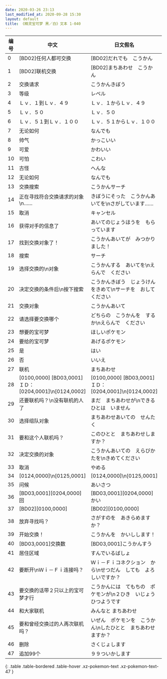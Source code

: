 ```yaml
---
date: 2020-03-26 23:13
last_modified_at: 2020-09-28 15:30
layout: default
title: 《精灵宝可梦 黑／白》文本 1-040
---
```

| 编号 | 中文 | 日文假名 | 日文汉字 |
| ---- | ---- | ---- | --- |
| 0 | [BD02]任何人都可交换 | [BD02]だれでも　こうかん | [BD02]だれでも交換 |
| 1 | [BD02]联机交换 | [BD02]まちあわせ　こうかん | [BD02]待ち合わせ交換 |
| 2 | 交换请求 | こうかんきぼう | 交換希望 |
| 3 | 等级 | レベル | レベル |
| 4 | Ｌｖ．１到Ｌｖ．４９ | Ｌｖ．１からＬｖ．４９ | Ｌｖ．１からＬｖ．４９ |
| 5 | Ｌｖ．５０ | Ｌｖ．５０ | Ｌｖ．５０ |
| 6 | Ｌｖ．５１到Ｌｖ．１００ | Ｌｖ．５１からＬｖ．１００ | Ｌｖ．５１からＬｖ．１００ |
| 7 | 无论如何 | なんでも | なんでも |
| 8 | 帅气 | かっこいい | かっこいい |
| 9 | 可爱 | かわいい | かわいい |
| 10 | 可怕 | こわい | こわい |
| 11 | 古怪 | へんな | へんな |
| 12 | 无论如何 | なんでも | なんでも |
| 13 | 交换搜索 | こうかんサーチ | 交換サーチ |
| 14 | 正在寻找符合交换请求的对象\n…… | きぼうにそった　こうかんあいてを\nさがしています…… | 希望に沿った　交換相手を\n探しています…… |
| 15 | 取消 | キャンセル | キャンセル |
| 16 | 获得对手的信息了 | あいてのじょうほうを　もらっています | 相手の情報を　もらっています |
| 17 | 找到交换对象了！ | こうかんあいてが　みつかりました！ | 交換相手が　みつかりました！ |
| 18 | 搜索 | サーチ | サーチ |
| 19 | 选择交换的\n对象 | こうかんする　あいてを\nえらんで　ください | 交換する　相手を\n選んでください |
| 20 | 决定交换的条件后\n按下搜索 | こうかんきぼう　じょうけんをきめて\nサーチを　おしてください | 交換希望条件を　決めて\nサーチを　押してください |
| 21 | 交换对象 | こうかんあいて | 交換相手 |
| 22 | 请选择要交换哪个 | どちらの　こうかんを　するか\nえらんで　ください | どちらの　交換を　するか\n選んでください |
| 23 | 想要的宝可梦 | ほしいポケモン | ほしいポケモン |
| 24 | 要给的宝可梦 | あげるポケモン | あげるポケモン |
| 25 | 是 | はい | はい |
| 26 | 否 | いいえ | いいえ |
| 27 | 联机 | まちあわせ | 待ち合わせ |
| 28 | [0100,0000] [BD03,0001]ＩＤ：[0204,0001]\n[0124,0002] | [0100,0000] [BD03,0001]ＩＤ：[0204,0001]\n[0124,0002] | [0100,0000] [BD03,0001]ＩＤ：[0204,0001]\n[0124,0002] |
| 29 | 还要联机吗？\n没有联机的人了 | まだ　まちあわせが\nできる　ひとは　いません | まだ　待ち合わせが\nできる　人は　いません |
| 30 | 选择组队对象 | まちあわせあいての　せんたく | 待ち合わせ相手の　選択 |
| 31 | 要和这个人联机吗？ | このひとと　まちあわせしますか？ | この人と　待ち合わせしますか？ |
| 32 | 决定交换的对象 | こうかんあいての　えらびかたを\nきめてください | 交換相手の　選び方を\n決めてください |
| 33 | 取消 | やめる | やめる |
| 34 | [0124,0000]\n[0125,0001] | [0124,0000]\n[0125,0001] | [0124,0000]\n[0125,0001] |
| 35 | 问候 | あいさつ | あいさつ |
| 36 | [BD03,0001][0204,0000]回 | [BD03,0001][0204,0000]かい | [BD03,0001][0204,0000]回 |
| 37 | [BD02][0100,0000] | [BD02][0100,0000] | [BD02][0100,0000] |
| 38 | 放弃寻找吗？ | さがすのを　あきらめますか？ | 探すのを　あきらめますか？ |
| 39 | 开始交换！ | こうかんを　かいしします！ | 交換を　開始します！ |
| 40 | [BD03,0001]交换数 | [BD03,0001]こうかんすう | [BD03,0001]交換数 |
| 41 | 居住区域 | すんでいるばしょ | 住んでいる場所 |
| 42 | 要断开\nＷｉ－Ｆｉ连接吗？ | Ｗｉ－Ｆｉコネクション　から\nせつだん　しても　よろしいですか？ | Ｗｉ－Ｆｉコネクション　から\n切断しても　よろしいですか？ |
| 43 | 要交换的话带２只以上的宝可梦才行 | こうかんには　てもちの　ポケモンが\n２ひき　いじょう　ひつようです | 交換には　手持ちの　ポケモンが\n２匹　以上　必要です |
| 44 | 和大家联机 | みんなと まちあわせ | みんなと　待ち合わせ |
| 45 | 要和曾经交换过的人再次联机吗？ | いぜん　ポケモンを　こうかん\nしたひとと　まちあわせますか？ | 以前　ポケモンを　交換した人と\n待ち合わせますか？ |
| 46 | 删除 | さくじょします | さくじょします |
| 47 | 追加99个 | ９９ついかします | ９９ついかします |
{: .table .table-bordered .table-hover .xz-pokemon-text .xz-pokemon-text-47 }
